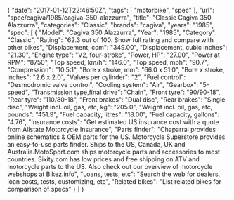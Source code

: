 {
    "date": "2017-01-12T22:46:50Z",
    "tags": [
        "motorbike",
        "spec"
    ],
    "url": "spec\/cagiva\/1985\/cagiva-350-alazzurra",
    "title": "Classic Cagiva 350 Alazzurra",
    "categories": "Classic",
    "brands": "cagiva",
    "years": "1985",
    "spec": [
        {
            "Model": "Cagiva 350 Alazzurra",
            "Year": "1985",
            "Category": "Classic",
            "Rating": "62.3 out of 100. Show full rating and compare with other bikes",
            "Displacement, ccm": "349.00",
            "Displacement, cubic inches": "21.30",
            "Engine type": "V2, four-stroke",
            "Power, HP": "27.00",
            "Power at RPM": "8750",
            "Top speed, km\/h": "146.0",
            "Top speed, mph": "90.7",
            "Compression": "10.5:1",
            "Bore x stroke, mm": "66.0 x 51.0",
            "Bore x stroke, inches": "2.6 x 2.0",
            "Valves per cylinder": "2",
            "Fuel control": "Desmodromic valve control",
            "Cooling system": "Air",
            "Gearbox": "5-speed",
            "Transmission type,final drive": "Chain",
            "Front tyre": "90\/90-18",
            "Rear tyre": "110\/80-18",
            "Front brakes": "Dual disc",
            "Rear brakes": "Single disc",
            "Weight incl. oil, gas, etc, kg": "205.0",
            "Weight incl. oil, gas, etc, pounds": "451.9",
            "Fuel capacity, litres": "18.00",
            "Fuel capacity, gallons": "4.76",
            "Insurance costs": "Get estimated US insurance cost with a quote from Allstate Motorcycle Insurance",
            "Parts finder": "Chaparral provides online schematics & OEM parts for the US.   Motorcycle Superstore provides an easy-to-use parts finder. Ships to the US, Canada, UK and Australia.MotoSport.com ships motorcycle parts and accessories to most countries.    Sixity.com has low prices and free shipping on ATV and motorcycle parts to the US. Also check out our overview of motorcycle webshops at Bikez.info",
            "Loans, tests, etc": "Search the web for dealers, loan costs, tests, customizing, etc",
            "Related bikes": "List related bikes for comparison of specs"
        }
    ]
}